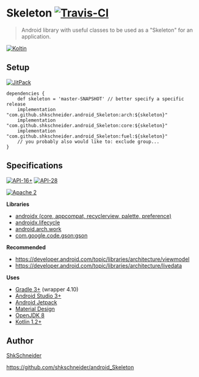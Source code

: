 Skeleton [![Travis-CI](https://travis-ci.org/shkschneider/android_Skeleton.svg?branch=master)](https://travis-ci.org/shkschneider/android_Skeleton)
========

> Android library with useful classes to be used as a "Skeleton" for an application.

[![Koltin](https://github.com/JetBrains/kotlin-workshop/raw/master/kotlinlogo.png)](https://kotlinlang.org)

Setup
-----

[![JitPack](https://jitpack.io/v/com.github.shkschneider/android_Skeleton.svg)](https://jitpack.io/#shkschneider/android_Skeleton/9.3.1)

```
dependencies {
    def skeleton = 'master-SNAPSHOT' // better specify a specific release
    implementation "com.github.shkschneider.android_Skeleton:arch:${skeleton}"
    implementation "com.github.shkschneider.android_Skeleton:core:${skeleton}"
    implementation "com.github.shkschneider.android_Skeleton:fuel:${skeleton}"
    // you probably also would like to: exclude group...
}
```

Specifications
--------------

[![API-16+](https://img.shields.io/badge/API-16+-blue.svg?style=flat)](https://developer.android.com/reference/android/os/Build.VERSION_CODES.html#JELLY_BEAN)
[![API-28](https://img.shields.io/badge/API-28-green.svg?style=flat)](https://developer.android.com/reference/android/os/Build.VERSION_CODES.html#P)

[![Apache 2](https://img.shields.io/badge/license-Apache%202-blue.svg?style=flat)](https://raw.githubusercontent.com/shkschneider/android_Skeleton/master/LICENSE)

**Libraries**

- [androidx (core, appcompat, recyclerview, palette, preference)](https://developer.android.com/jetpack/androidx/)
- [androidx.lifecycle](https://developer.android.com/topic/libraries/architecture/lifecycle)
- [android.arch.work](https://developer.android.com/topic/libraries/architecture/workmanager/)
- [com.google.code.gson:gson](https://github.com/google/gson)

**Recommended**

- https://developer.android.com/topic/libraries/architecture/viewmodel
- https://developer.android.com/topic/libraries/architecture/livedata

**Uses**

- [Gradle 3+](https://developer.android.com/studio/build/index.html) (wrapper 4.10)
- [Android Studio 3+](https://developer.android.com/studio/index.html)
- [Android Jetpack](https://developer.android.com/jetpack/)
- [Material Design](http://www.google.com/design/spec/material-design/introduction.html)
- [OpenJDK 8](http://openjdk.java.net/projects/jdk8/)
- [Kotlin 1.2+](https://kotlinlang.org/)

Author
------

[ShkSchneider](https://shkschneider.github.io)

https://github.com/shkschneider/android_Skeleton
